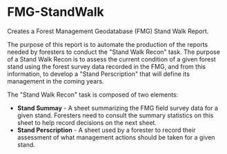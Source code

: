 # FMG-StandWalk
Creates a Forest Management Geodatabase (FMG) Stand Walk Report. 

The purpose of this report is to automate the production of the reports needed by foresters to conduct the "Stand Walk Recon" task. The purpose of a Stand Walk Recon is to assess the current condition of a given forest stand using the forest survey data recorded in the FMG, and from this information, to develop a "Stand Perscription" that will define its management in the coming years. 

The "Stand Walk Recon" task is composed of two elements:
* **Stand Summay** - A sheet summarizing the FMG field survey data for a given stand. Foresters need to consult the summary statistics on this sheet to help record decisions on the next sheet. 
* **Stand Perscription** - A sheet used by a forester to record their assessment of what management actions should be taken for a given stand. 